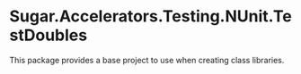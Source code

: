 # Sugar.Accelerators.Testing.NUnit.TestDoubles

This package provides a base project to use when creating class libraries.
